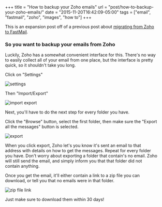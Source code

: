 +++
title = "How to backup your Zoho emails"
url = "post/how-to-backup-your-zoho-emails/"
date = "2015-11-20T16:42:09-05:00"
tags = ["email", "fastmail", "zoho", "images", "how to"]
+++

This is an expansion post off of a previous post about [migrating from Zoho to FastMail](/post/migrate-your-domain-email-from-zoho-to-fastmail/).

### So you want to backup your emails from Zoho

Luckily, Zoho has a somewhat convenient interface for this.
There's no way to easily collect all of your email from one place, but the interface is pretty quick, so it shouldn't take you long.

Click on "Settings"

![settings](https://f001.backblazeb2.com/file/redlua/migrate-your-domain-email-from-zoho-to-fastmail/zoho-settings.png)

Then "Import/Export"

![import export](https://f001.backblazeb2.com/file/redlua/how-to-backup-your-zoho-emails/import-export.png)

Next, you'll have to do the next step for every folder you have.

Click the "Browse" button, select the first folder, then make sure the "Export all the messages" button is selected.

![export](https://f001.backblazeb2.com/file/redlua/how-to-backup-your-zoho-emails/export.png)

When you click export, Zoho let's you know it's sent an email to that address with details on how to get the messages.
Repeat for every folder you have.
Don't worry about exporting a folder that contain's no email.
Zoho will still send the email, and simply inform you that that folder did not contain anything.

Once you get the email, it'll either contain a link to a zip file you can download, or tell you that no emails were in that folder.

![zip file link](https://f001.backblazeb2.com/file/redlua/how-to-backup-your-zoho-emails/zip-file-link.png)

Just make sure to download them within 30 days!
